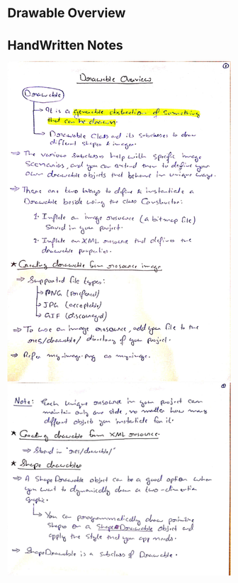 # Drawable Overview

# HandWritten Notes
<p align="center">
<img src="./1.jpg" alt="Page 1"/>
<img src="./2.jpg" alt="Page 2"/>
<p\>
